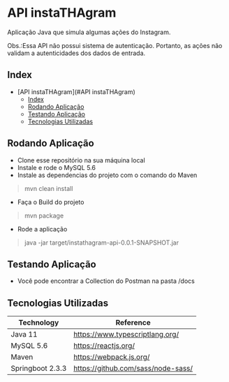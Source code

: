 # API instaTHAgram
Aplicação Java que simula algumas ações do Instagram.

Obs.:Essa API não possui sistema de autenticação. Portanto, as ações não validam a autenticidades dos dados de entrada.

## Index

- [API instaTHAgram](#API instaTHAgram)
  - [Index](#index)
  - [Rodando Aplicação](#rodando-aplicao)
  - [Testando Aplicação](#testando-aplicao)
  - [Tecnologias Utilizadas](#tecnologias-utilizadas)

## Rodando Aplicação
- Clone esse repositório na sua máquina local
- Instale e rode o MySQL 5.6
- Instale as dependencias do projeto com o comando do Maven
> mvn clean install
- Faça o Build do projeto
> mvn package
- Rode a aplicação
> java -jar target/instathagram-api-0.0.1-SNAPSHOT.jar

## Testando Aplicação
- Você pode encontrar a Collection do Postman na pasta /docs

## Tecnologias Utilizadas
Technology  | Reference
--- | ---
Java 11 | https://www.typescriptlang.org/
MySQL 5.6 | https://reactjs.org/
Maven | https://webpack.js.org/
Springboot 2.3.3 | https://github.com/sass/node-sass/
